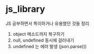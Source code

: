 # js_library

JS 공부하면서 특이하거나 유용했던 것들 정리

1. object 메소드까지 복구하기
2. null, undefined 동시에 걸러내기
3. undefined 는 에러 발생 (json.parse())
